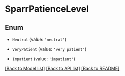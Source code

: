 # SparrPatienceLevel


## Enum

* `Neutral` (value: `'neutral'`)

* `VeryPatient` (value: `'very patient'`)

* `Impatient` (value: `'impatient'`)

[[Back to Model list]](../README.md#documentation-for-models) [[Back to API list]](../README.md#documentation-for-api-endpoints) [[Back to README]](../README.md)
